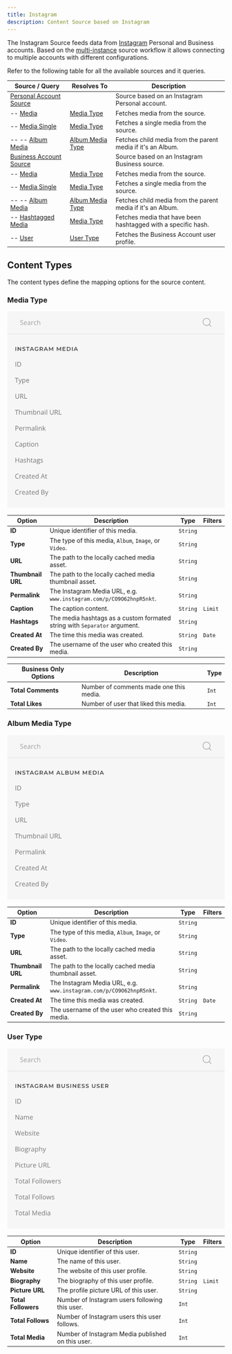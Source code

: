 ```yaml
---
title: Instagram
description: Content Source based on Instagram
---
```


<!--@include: ../_partials/provider-intro.md-->

The Instagram Source feeds data from [Instagram](https://www.instagram.com/) Personal and Business accounts. Based on the [multi-instance](/essentials-for-yootheme-pro/addons/sources/multi-instance-sources/) source workflow it allows connecting to multiple accounts with different configurations.

Refer to the following table for all the available sources and it queries.

| Source / Query | Resolves To | Description |
| -------------- | ----------- | ----------- |
| [Personal Account Source](./instagram/personal) | | Source based on an Instagram Personal account. |
| -- [Media](./instagram/personal#media-query) | [Media Type](#media-type) | Fetches media from the source. |
| -- [Media Single](./instagram/personal#media-single-query) | [Media Type](#media-type) | Fetches a single media from the source. |
| -- -- [Album Media](./instagram/personal#album-media-query) | [Album Media Type](#album-media-type) | Fetches child media from the parent media if it's an Album. |
| [Business Account Source](./instagram/business) | | Source based on an Instagram Business source. |
| -- [Media](./instagram/business#media-query) | [Media Type](#media-type) | Fetches media from the source. |
| -- [Media Single](./instagram/business#media-single-query) | [Media Type](#media-type) | Fetches a single media from the source. |
| -- -- [Album Media](./instagram/business#album-media-query) | [Album Media Type](#album-media-type) | Fetches child media from the parent media if it's an Album. |
| -- [Hashtagged Media](./instagram/business#hashtagged-media-query) | [Media Type](#media-type) | Fetches media that have been hashtagged with a specific hash. |
| -- [User](./instagram/business#user-query) | [User Type](#user-type) | Fetches the Business Account user profile. |

## Content Types

The content types define the mapping options for the source content.

### Media Type

![Instagram Media Mapping](../assets/providers/ig-type-media.webp)

| Option | Description | Type | Filters |
| ------ | ----------- | ---- | ------- |
| **ID** | Unique identifier of this media. | `String` |
| **Type** | The type of this media, `Album`, `Image`, or `Video`. | `String` |
| **URL** | The path to the locally cached media asset. | `String` |
| **Thumbnail URL** | The path to the locally cached media thumbnail asset. | `String` |
| **Permalink** | The Instagram Media URL, e.g. `www.instagram.com/p/CO9O62hnpR5nkt`. | `String` |
| **Caption** | The caption content. | `String` | `Limit` |
| **Hashtags** | The media hashtags as a custom formated string with `Separator` argument. | `String` |
| **Created At** | The time this media was created. | `String` | `Date` |
| **Created By** | The username of the user who created this media. | `String` |

| Business Only Options | Description | Type |
| --------------------- | ----------- | ---- |
| **Total Comments** | Number of comments made one this media. | `Int` |
| **Total Likes** | Number of user that liked this media. | `Int` |

### Album Media Type

![Instagram Album Media Mapping](../assets/providers/ig-type-album-media.webp)

| Option | Description | Type | Filters |
| ------ | ----------- | ---- | ------- |
| **ID** | Unique identifier of this media. | `String` |
| **Type** | The type of this media, `Album`, `Image`, or `Video`. | `String` |
| **URL** | The path to the locally cached media asset. | `String` |
| **Thumbnail URL** | The path to the locally cached media thumbnail asset. | `String` |
| **Permalink** | The Instagram Media URL, e.g. `www.instagram.com/p/CO9O62hnpR5nkt`. | `String` |
| **Created At** | The time this media was created. | `String` | `Date` |
| **Created By** | The username of the user who created this media. | `String` |

### User Type

![Instagram User Mapping](../assets/providers/ig-type-user.webp)

| Option | Description | Type | Filters |
| ------ | ----------- | ---- | ------- |
| **ID** | Unique identifier of this user. | `String` |
| **Name** | The name of this user. | `String` |
| **Website** | The website of this user profile. | `String` |
| **Biography** | The biography of this user profile. | `String` | `Limit` |
| **Picture URL**  | The profile picture URL of this user. | `String` |
| **Total Followers** | Number of Instagram users following this user. | `Int` |
| **Total Follows** | Number of Instagram users this user follows. | `Int` |
| **Total Media** | Number of Instagram Media published on this user. | `Int` |

